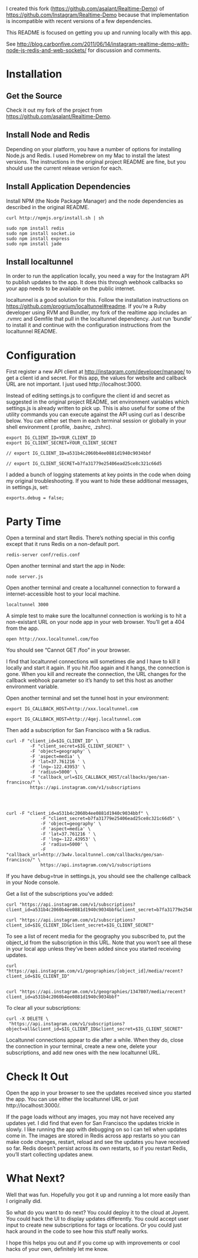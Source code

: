 I created this fork (https://github.com/asalant/Realtime-Demo) of
https://github.com/Instagram/Realtime-Demo because that implementation is
incompatible with recent versions of a few dependencies.

This README is focused on getting you up and running locally with this
app.

See
http://blog.carbonfive.com/2011/06/14/instagram-realtime-demo-with-node-js-redis-and-web-sockets/
for discussion and comments.

# Installation

## Get the Source

Check it out my fork of the project from https://github.com/asalant/Realtime-Demo.

## Install Node and Redis

Depending on your platform, you have a number of options for installing Node.js
and Redis. I used Homebrew on my Mac to install the latest versions. The
instructions in the original project README are fine, but you should use
the current release version for each.

## Install Application Dependencies

Install NPM (the Node Package Manager) and the node dependencies as described
in the original README.

    curl http://npmjs.org/install.sh | sh
     
    sudo npm install redis
    sudo npm install socket.io
    sudo npm install express
    sudo npm install jade

## Install localtunnel

In order to run the application locally, you need a way for the Instagram API
to publish updates to the app. It does this through webhook callbacks so your
app needs to be available on the public internet. 

localtunnel is a good solution for this. Follow the installation instructions
on https://github.com/progrium/localtunnel#readme. If you’re a Ruby developer 
using RVM and Bundler, my fork of the realtime app includes an .rvmrc and 
Gemfile that pull in the localtunnel dependency. Just run ‘bundle’ to install 
it and continue with the configuration instructions from the localtunnel README.

# Configuration

First register a new API client at http://instagram.com/developer/manage/ to
get a client id and secret. For this app, the values for website and callback
URL are not important. I just used http://localhost:3000.

Instead of editing settings.js to configure the client id and secret as
suggested in the original project README, set environment variables which
settings.js is already written to pick up. This is also useful for some of the
utility commands you can execute against the API using curl as I describe
below. You can either set them in each terminal session or globally in your
shell environment (.profile, .bashrc, .zshrc).

    export IG_CLIENT_ID=YOUR_CLIENT_ID
    export IG_CLIENT_SECRET=YOUR_CLIENT_SECRET

    // export IG_CLIENT_ID=a531b4c2060b4ee0881d1940c9034bbf

    // export IG_CLIENT_SECRET=b7fa31779e25406ead25ce8c321c66d5

I added a bunch of logging statements at key points in the code when doing my
original troubleshooting. If you want to hide these additional messages, in
settings.js, set:

    exports.debug = false;

# Party Time

Open a terminal and start Redis. There’s nothing special in this config except
that it runs Redis on a non-default port.

    redis-server conf/redis.conf

Open another terminal and start the app in Node:

    node server.js

Open another terminal and create a localtunnel connection to forward a
internet-accessible host to your local machine.

    localtunnel 3000

A simple test to make sure the localtunnel connection is working is to hit a
non-existant URL on your node app in your web browser. You’ll get a 404 from
the app.

    open http://xxx.localtunnel.com/foo

You should see “Cannot GET /foo” in your browser.

I find that localtunnel connections will sometimes die and I have to kill it
locally and start it again. If you hit /foo again and it hangs, the connection
is gone. When you kill and recreate the connection, the URL changes for the
callback webhook parameter so it’s handy to set this host as another
environment variable.

Open another terminal and set the tunnel host in your environment:

    export IG_CALLBACK_HOST=http://xxx.localtunnel.com

    export IG_CALLBACK_HOST=http://4qej.localtunnel.com

Then add a subscription for San Francisco with a 5k radius.

    curl -F "client_id=$IG_CLIENT_ID" \
             -F "client_secret=$IG_CLIENT_SECRET" \
             -F 'object=geography' \
             -F 'aspect=media' \
             -F 'lat=37.761216 ' \
             -F 'lng=-122.43953' \
             -F 'radius=5000' \
             -F "callback_url=$IG_CALLBACK_HOST/callbacks/geo/san-francisco/" \
             https://api.instagram.com/v1/subscriptions




    curl -F "client_id=a531b4c2060b4ee0881d1940c9034bbf" \
                 -F "client_secret=b7fa31779e25406ead25ce8c321c66d5" \
                 -F 'object=geography' \
                 -F 'aspect=media' \
                 -F 'lat=37.761216 ' \
                 -F 'lng=-122.43953' \
                 -F 'radius=5000' \
                 -F "callback_url=http://3w4v.localtunnel.com/callbacks/geo/san-francisco/" \
                 https://api.instagram.com/v1/subscriptions



If you have debug=true in settings.js, you should see the challenge callback in
your Node console.

Get a list of the subscriptions you’ve added:

    curl "https://api.instagram.com/v1/subscriptions?client_id=a531b4c2060b4ee0881d1940c9034bbf&client_secret=b7fa31779e25406ead25ce8c321c66d5"

    curl "https://api.instagram.com/v1/subscriptions?client_id=$IG_CLIENT_ID&client_secret=$IG_CLIENT_SECRET"

To see a list of recent media for the geography you subscribed to, put the
object_id from the subscription in this URL. Note that you won’t see all these
in your local app unless they’ve been added since you started receiving
updates.

    curl "https://api.instagram.com/v1/geographies/[object_id]/media/recent?client_id=$IG_CLIENT_ID"


    curl "https://api.instagram.com/v1/geographies/1347807/media/recent?client_id=a531b4c2060b4ee0881d1940c9034bbf"

To clear all your subscriptions:

    curl -X DELETE \
     "https://api.instagram.com/v1/subscriptions?object=all&client_id=$IG_CLIENT_ID&client_secret=$IG_CLIENT_SECRET"

Localtunnel connections appear to die after a while. When they do, close the
connection in your terminal, create a new one, delete your subscriptions, and
add new ones with the new localtunnel URL.

# Check It Out

Open the app in your browser to see the updates received since you started the
app. You can use either the localtunnel URL or just http://localhost:3000/.

If the page loads without any images, you may not have received any updates
yet. I did find that even for San Francisco the updates trickle in slowly. I
like running the app with debugging on so I can tell when updates come in. The
images are stored in Redis across app restarts so you can make code changes,
restart, reload and see the updates you have received so far. Redis doesn’t
persist across its own restarts, so if you restart Redis, you’ll start
collecting updates anew.

# What Next?

Well that was fun. Hopefully you got it up and running a lot more easily than I
originally did.

So what do you want to do next? You could deploy it to the cloud at Joyent. You
could hack the UI to display updates differently. You could accept user input
to create new subscriptions for tags or locations. Or you could just hack
around in the code to see how this stuff really works.

I hope this helps you out and if you come up with improvements or cool hacks of
your own, definitely let me know.


